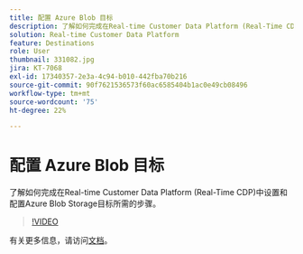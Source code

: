 ```yaml
---
title: 配置 Azure Blob 目标
description: 了解如何完成在Real-time Customer Data Platform (Real-Time CDP)中设置和配置Azure Blob Storage目标所需的步骤。
solution: Real-time Customer Data Platform
feature: Destinations
role: User
thumbnail: 331082.jpg
jira: KT-7068
exl-id: 17340357-2e3a-4c94-b010-442fba70b216
source-git-commit: 90f7621536573f60ac6585404b1ac0e49cb08496
workflow-type: tm+mt
source-wordcount: '75'
ht-degree: 22%

---
```


# 配置 Azure Blob 目标

了解如何完成在Real-time Customer Data Platform (Real-Time CDP)中设置和配置Azure Blob Storage目标所需的步骤。

>[!VIDEO](https://video.tv.adobe.com/v/331082/?quality=12&learn=on)

有关更多信息，请访问[文档](https://experienceleague.adobe.com/docs/experience-platform/destinations/catalog/cloud-storage/azure-blob.html)。
